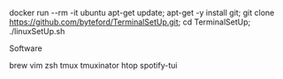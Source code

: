 docker run --rm -it ubuntu
apt-get update; apt-get -y install git; git clone https://github.com/byteford/TerminalSetUp.git; cd TerminalSetUp; ./linuxSetUp.sh

Software

brew
vim 
zsh
tmux
tmuxinator
htop
spotify-tui

